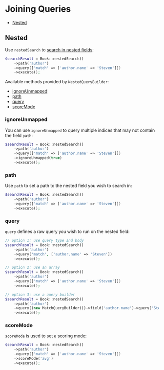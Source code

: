 # Joining Queries

* [Nested](#nested)

## Nested

Use `nestedSearch` to [search in nested fields](https://www.elastic.co/guide/en/elasticsearch/reference/current/query-dsl-nested-query.html#query-dsl-nested-query):

```php
$searchResult = Book::nestedSearch()
    ->path('author')
    ->query(['match' => ['author.name' => 'Steven']])
    ->execute();
```

Available methods provided by `NestedQueryBuilder`:
* [ignoreUnmapped](#nested-ignore-unmapped)
* [path](#nested-path)
* [query](#nested-query)
* [scoreMode](#nested-score-mode)

### <a name="nested-ignore-unmapped"></a> ignoreUnmapped

You can use `ignoreUnmapped` to query multiple indices that may not contain the field `path`: 

```php
$searchResult = Book::nestedSearch()
    ->path('author')
    ->query(['match' => ['author.name' => 'Steven']])
    ->ignoreUnmapped(true)
    ->execute();
```
 
### <a name="nested-path"></a> path

Use `path` to set a path to the nested field you wish to search in:

```php
$searchResult = Book::nestedSearch()
    ->path('author')
    ->query(['match' => ['author.name' => 'Steven']])
    ->execute();
``` 

### <a name="nested-query"></a> query

`query` defines a raw query you wish to run on the nested field:

```php
// option 1: use query type and body
$searchResult = Book::nestedSearch()
    ->path('author')
    ->query('match', ['author.name' => 'Steven'])
    ->execute();

// option 2: use an array
$searchResult = Book::nestedSearch()
    ->path('author')
    ->query(['match' => ['author.name' => 'Steven']])
    ->execute();

// option 3: use a query builder
$searchResult = Book::nestedSearch()
    ->path('author')
    ->query((new MatchQueryBuilder())->field('author.name')->query('Steven'))
    ->execute();
``` 

### <a name="nested-score-mode"></a> scoreMode

`scoreMode` is used to set a scoring mode:

```php
$searchResult = Book::nestedSearch()
    ->path('author')
    ->query(['match' => ['author.name' => 'Steven']])
    ->scoreMode('avg')
    ->execute();
```
